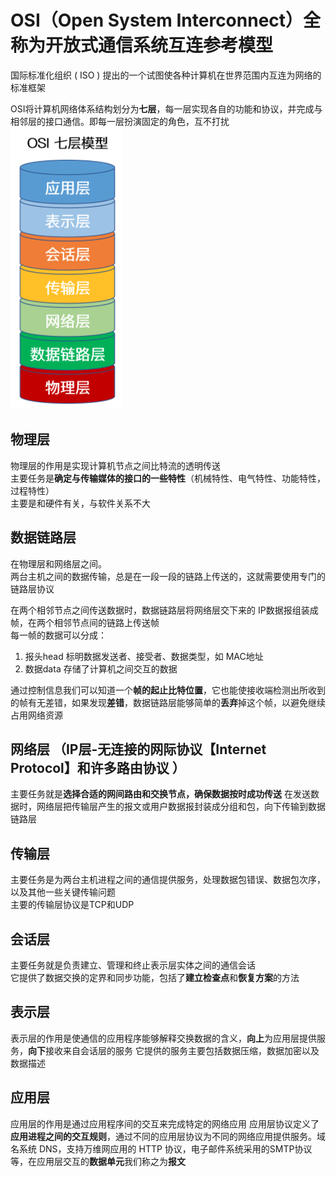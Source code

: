 #  OSI（Open System Interconnect）全称为开放式通信系统互连参考模型
国际标准化组织 ( ISO ) 提出的一个试图使各种计算机在世界范围内互连为网络的标准框架

OSI将计算机网络体系结构划分为**七层**，每一层实现各自的功能和协议，并完成与相邻层的接口通信。即每一层扮演固定的角色，互不打扰
![](../img/OSI.png)

## 物理层
物理层的作用是实现计算机节点之间比特流的透明传送  
主要任务是**确定与传输媒体的接口的一些特性**（机械特性、电气特性、功能特性，过程特性）  
主要是和硬件有关，与软件关系不大  

## 数据链路层
在物理层和网络层之间。  
两台主机之间的数据传输，总是在一段一段的链路上传送的，这就需要使用专门的链路层协议  

在两个相邻节点之间传送数据时，数据链路层将网络层交下来的 IP数据报组装成帧，在两个相邻节点间的链路上传送帧  
每一帧的数据可以分成：
1. 报头head 标明数据发送者、接受者、数据类型，如 MAC地址
2. 数据data 存储了计算机之间交互的数据

通过控制信息我们可以知道一个**帧的起止比特位置**，它也能使接收端检测出所收到的帧有无差错，如果发现**差错**，数据链路层能够简单的**丢弃**掉这个帧，以避免继续占用网络资源

## 网络层 （IP层-无连接的网际协议【Internet Protocol】和许多路由协议 ）
主要任务就是**选择合适的网间路由和交换节点，确保数据按时成功传送**
在发送数据时，网络层把传输层产生的报文或用户数据报封装成分组和包，向下传输到数据链路层

## 传输层
主要任务是为两台主机进程之间的通信提供服务，处理数据包错误、数据包次序，以及其他一些关键传输问题  
主要的传输层协议是TCP和UDP  

## 会话层
主要任务就是负责建立、管理和终止表示层实体之间的通信会话  
它提供了数据交换的定界和同步功能，包括了**建立检查点**和**恢复方案**的方法  

## 表示层
表示层的作用是使通信的应用程序能够解释交换数据的含义，**向上**为应用层提供服务，**向下**接收来自会话层的服务
它提供的服务主要包括数据压缩，数据加密以及数据描述

## 应用层
应用层的作用是通过应用程序间的交互来完成特定的网络应用
应用层协议定义了**应用进程之间的交互规则**，通过不同的应用层协议为不同的网络应用提供服务。域名系统 DNS，支持万维网应用的 HTTP 协议，电子邮件系统采用的SMTP协议等，在应用层交互的**数据单元**我们称之为**报文**
